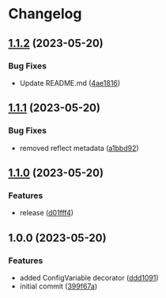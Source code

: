 # Changelog

## [1.1.2](https://github.com/dworac/config/compare/v1.1.1...v1.1.2) (2023-05-20)


### Bug Fixes

* Update README.md ([4ae1816](https://github.com/dworac/config/commit/4ae1816aa2bfe812c83a3f3ec88b98556f5c492f))

## [1.1.1](https://github.com/dworac/config/compare/v1.1.0...v1.1.1) (2023-05-20)


### Bug Fixes

* removed reflect metadata ([a1bbd92](https://github.com/dworac/config/commit/a1bbd92bd2c18935608a7386ef14dbcaa19af234))

## [1.1.0](https://github.com/dworac/config/compare/v1.0.0...v1.1.0) (2023-05-20)


### Features

* release ([d01fff4](https://github.com/dworac/config/commit/d01fff4fcbe413396742fab58e5a23442d0db53b))

## 1.0.0 (2023-05-20)


### Features

* added ConfigVariable decorator ([ddd1091](https://github.com/dworac/config/commit/ddd1091223f5dab6afbeb7315bb338738ef3047f))
* initial commit ([399f67a](https://github.com/dworac/config/commit/399f67a15babeabb9c1b7f10e5d2e265cdf9515c))
